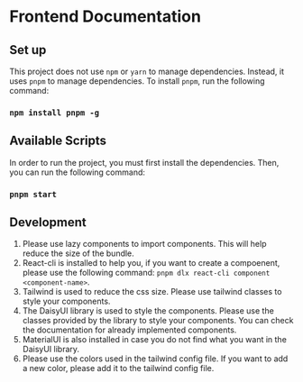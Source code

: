 # Frontend Documentation

## Set up

This project does not use `npm` or `yarn` to manage dependencies. Instead, it uses `pnpm` to manage dependencies. To install `pnpm`, run the following command:

### `npm install pnpm -g`

## Available Scripts

In order to run the project, you must first install the dependencies. Then, you can run the following command:

### `pnpm start`

## Development

1. Please use lazy components to import components. This will help reduce the size of the bundle.
2. React-cli is installed to help you, if you want to create a compoenent, please use the following command: `pnpm dlx react-cli component <component-name>`.
3. Tailwind is used to reduce the css size. Please use tailwind classes to style your components.
4. The DaisyUI library is used to style the components. Please use the classes provided by the library to style your components. You can check the documentation for already implemented components.
5. MaterialUI is also installed in case you do not find what you want in the DaisyUI library.
6. Please use the colors used in the tailwind config file. If you want to add a new color, please add it to the tailwind config file.
